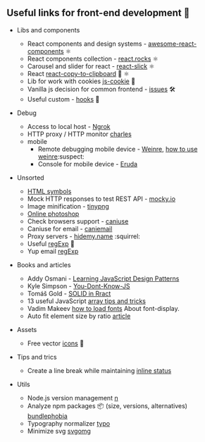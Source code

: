 ## Useful links for front-end development :rocket:

* Libs and components
  * React components and design systems - [awesome-react-components](https://github.com/brillout/awesome-react-components) ⚛️
  * React components collection - [react.rocks](https://react.rocks/) ⚛️
  * Сarousel and slider for react - [react-slick](https://react-slick.neostack.com/) ⚛️
  * React [react-copy-to-clipboard](https://github.com/nkbt/react-copy-to-clipboard) :dancers: ⚛️
  * Lib for work with cookies [js-cookie](https://github.com/js-cookie/js-cookie) :cookie:
  * Vanilla js decision for common frontend - [issues](https://github.com/phuoc-ng/html-dom) 🛠
  *  Useful custom - [hooks](https://github.com/craig1123/react-recipes) 🥘
* Debug
  * Access to local host - [Ngrok](https://ngrok.com/)
  * HTTP proxy / HTTP monitor [charles](https://www.charlesproxy.com/)
  * mobile
    * Remote debugging mobile device - [Weinre](http://people.apache.org/~pmuellr/weinre/docs/latest/Running.html), 
      [how to use weinre](http://www.codeblocq.com/2016/03/Remote-Web-Debugging-with-weinre/):suspect:
    * Console for mobile device - [Eruda](https://github.com/liriliri/eruda)
* Unsorted
  * [HTML symbols](https://www.htmlsymbols.xyz/unicode/U+1F9E1)
  * Mock HTTP responses to test REST API - [mocky.io](https://www.mocky.io/)
  * Image minification - [tinypng](https://tinypng.com/)
  * [Online photoshop](https://photoshop-online.biz/edit_photo/)
  * Check browsers support - [caniuse](https://caniuse.com/)
  * Caniuse for email - [caniemail](https://www.caniemail.com/)
  * Proxy servers - [hidemy.name](https://hidemy.name/ru/proxy-list/) :squirrel:
  * Useful [regExp](https://proglib.io/p/33-regexp) :hammer:
  * Yup email [regExp](https://gist.github.com/akashuba/8ff63ead726a306650f66659fca4f46b)
* Books and articles
  * Addy Osmani - [Learning JavaScript Design Patterns](https://addyosmani.com/resources/essentialjsdesignpatterns/book/)
  * Kyle Simpson - [You-Dont-Know-JS](https://github.com/getify/You-Dont-Know-JS)
  * Tomáš Gold -
 [SOLID in Rract](https://blog.usejournal.com/how-to-apply-solid-principles-in-react-applications-6c964091a982)
  * 13 useful JavaScript [array tips and tricks](https://dev.to/duomly/13-useful-javascript-array-tips-and-tricks-you-should-know-2jfo)
  * Vadim Makeev [how to load fonts](https://htmlacademy.ru/blog/useful/css/short-14) About font-display.
  * Auto fit element size by ratio [article](https://stackoverflow.com/questions/1495407/maintain-the-aspect-ratio-of-a-div-with-css)
  
* Assets
  * Free vector [icons](https://www.flaticon.com/) 💅
  
* Tips and trics
  * Create a line break while maintaining [inline status](https://piccalil.li/quick-tip/create-a-line-break-while-maintaining-inline-status/)
  
* Utils
  * Node.js version management [n](https://www.npmjs.com/package/n)
  * Analyze npm packages 📦 (size, versions, alternatives) [bundlephobia](https://bundlephobia.com/)
  * Typography normalizer [typo](https://www.artlebedev.ru/typograf/)
  * Minimize svg [svgomg](https://jakearchibald.github.io/svgomg/)
